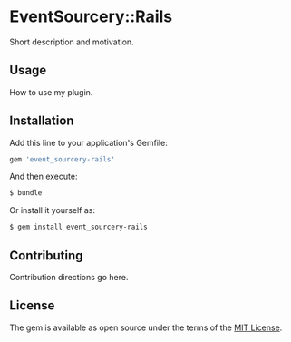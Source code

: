 # EventSourcery::Rails
Short description and motivation.

## Usage
How to use my plugin.

## Installation
Add this line to your application's Gemfile:

```ruby
gem 'event_sourcery-rails'
```

And then execute:
```bash
$ bundle
```

Or install it yourself as:
```bash
$ gem install event_sourcery-rails
```

## Contributing
Contribution directions go here.

## License
The gem is available as open source under the terms of the [MIT License](https://opensource.org/licenses/MIT).
